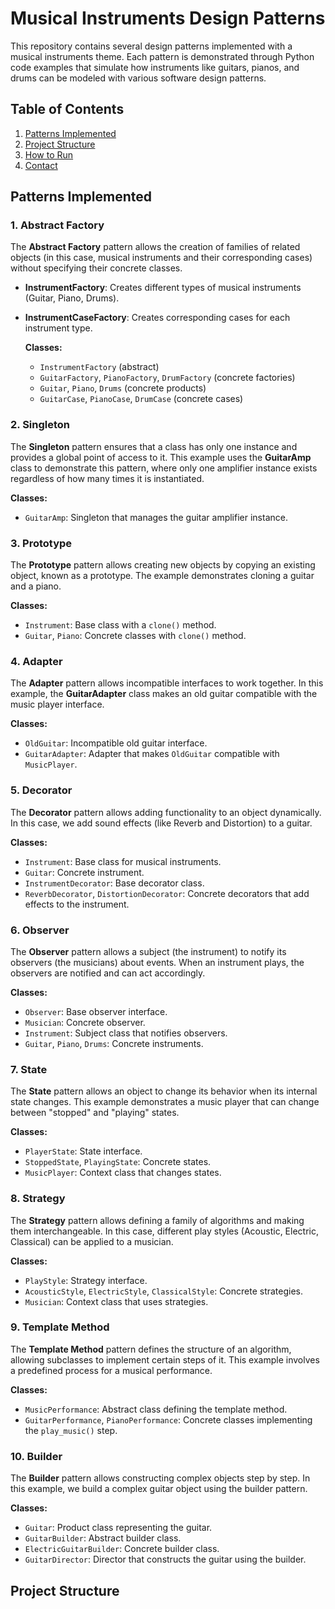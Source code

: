 # Musical Instruments Design Patterns

This repository contains several design patterns implemented with a musical instruments theme. Each pattern is demonstrated through Python code examples that simulate how instruments like guitars, pianos, and drums can be modeled with various software design patterns.

## Table of Contents
1. [Patterns Implemented](#patterns-implemented)
2. [Project Structure](#project-structure)
3. [How to Run](#how-to-run)
4. [Contact](#contact)

## Patterns Implemented

### 1. **Abstract Factory**
The **Abstract Factory** pattern allows the creation of families of related objects (in this case, musical instruments and their corresponding cases) without specifying their concrete classes.

- **InstrumentFactory**: Creates different types of musical instruments (Guitar, Piano, Drums).
- **InstrumentCaseFactory**: Creates corresponding cases for each instrument type.
  
  **Classes:**
  - `InstrumentFactory` (abstract)
  - `GuitarFactory`, `PianoFactory`, `DrumFactory` (concrete factories)
  - `Guitar`, `Piano`, `Drums` (concrete products)
  - `GuitarCase`, `PianoCase`, `DrumCase` (concrete cases)

### 2. **Singleton**
The **Singleton** pattern ensures that a class has only one instance and provides a global point of access to it. This example uses the **GuitarAmp** class to demonstrate this pattern, where only one amplifier instance exists regardless of how many times it is instantiated.

  **Classes:**
  - `GuitarAmp`: Singleton that manages the guitar amplifier instance.

### 3. **Prototype**
The **Prototype** pattern allows creating new objects by copying an existing object, known as a prototype. The example demonstrates cloning a guitar and a piano.

  **Classes:**
  - `Instrument`: Base class with a `clone()` method.
  - `Guitar`, `Piano`: Concrete classes with `clone()` method.

### 4. **Adapter**
The **Adapter** pattern allows incompatible interfaces to work together. In this example, the **GuitarAdapter** class makes an old guitar compatible with the music player interface.

  **Classes:**
  - `OldGuitar`: Incompatible old guitar interface.
  - `GuitarAdapter`: Adapter that makes `OldGuitar` compatible with `MusicPlayer`.

### 5. **Decorator**
The **Decorator** pattern allows adding functionality to an object dynamically. In this case, we add sound effects (like Reverb and Distortion) to a guitar.

  **Classes:**
  - `Instrument`: Base class for musical instruments.
  - `Guitar`: Concrete instrument.
  - `InstrumentDecorator`: Base decorator class.
  - `ReverbDecorator`, `DistortionDecorator`: Concrete decorators that add effects to the instrument.

### 6. **Observer**
The **Observer** pattern allows a subject (the instrument) to notify its observers (the musicians) about events. When an instrument plays, the observers are notified and can act accordingly.

  **Classes:**
  - `Observer`: Base observer interface.
  - `Musician`: Concrete observer.
  - `Instrument`: Subject class that notifies observers.
  - `Guitar`, `Piano`, `Drums`: Concrete instruments.

### 7. **State**
The **State** pattern allows an object to change its behavior when its internal state changes. This example demonstrates a music player that can change between "stopped" and "playing" states.

  **Classes:**
  - `PlayerState`: State interface.
  - `StoppedState`, `PlayingState`: Concrete states.
  - `MusicPlayer`: Context class that changes states.

### 8. **Strategy**
The **Strategy** pattern allows defining a family of algorithms and making them interchangeable. In this case, different play styles (Acoustic, Electric, Classical) can be applied to a musician.

  **Classes:**
  - `PlayStyle`: Strategy interface.
  - `AcousticStyle`, `ElectricStyle`, `ClassicalStyle`: Concrete strategies.
  - `Musician`: Context class that uses strategies.

### 9. **Template Method**
The **Template Method** pattern defines the structure of an algorithm, allowing subclasses to implement certain steps of it. This example involves a predefined process for a musical performance.

  **Classes:**
  - `MusicPerformance`: Abstract class defining the template method.
  - `GuitarPerformance`, `PianoPerformance`: Concrete classes implementing the `play_music()` step.

### 10. **Builder**
The **Builder** pattern allows constructing complex objects step by step. In this example, we build a complex guitar object using the builder pattern.

  **Classes:**
  - `Guitar`: Product class representing the guitar.
  - `GuitarBuilder`: Abstract builder class.
  - `ElectricGuitarBuilder`: Concrete builder class.
  - `GuitarDirector`: Director that constructs the guitar using the builder.

## Project Structure


